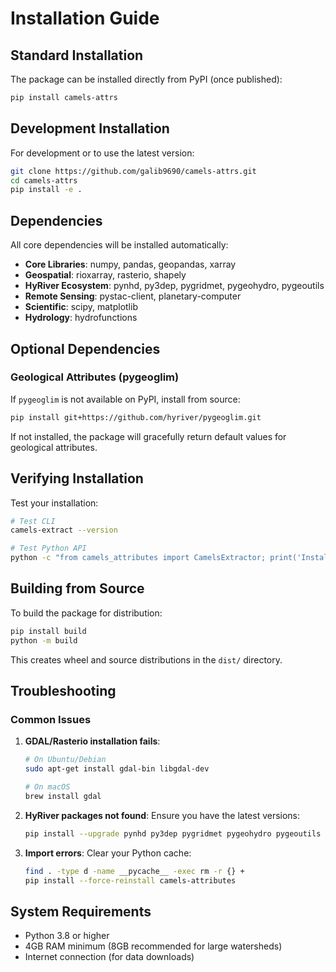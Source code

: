 # Installation Guide

## Standard Installation

The package can be installed directly from PyPI (once published):

```bash
pip install camels-attrs
```

## Development Installation

For development or to use the latest version:

```bash
git clone https://github.com/galib9690/camels-attrs.git
cd camels-attrs
pip install -e .
```

## Dependencies

All core dependencies will be installed automatically:

- **Core Libraries**: numpy, pandas, geopandas, xarray
- **Geospatial**: rioxarray, rasterio, shapely
- **HyRiver Ecosystem**: pynhd, py3dep, pygridmet, pygeohydro, pygeoutils
- **Remote Sensing**: pystac-client, planetary-computer
- **Scientific**: scipy, matplotlib
- **Hydrology**: hydrofunctions

## Optional Dependencies

### Geological Attributes (pygeoglim)

If `pygeoglim` is not available on PyPI, install from source:

```bash
pip install git+https://github.com/hyriver/pygeoglim.git
```

If not installed, the package will gracefully return default values for geological attributes.

## Verifying Installation

Test your installation:

```bash
# Test CLI
camels-extract --version

# Test Python API
python -c "from camels_attributes import CamelsExtractor; print('Installation successful!')"
```

## Building from Source

To build the package for distribution:

```bash
pip install build
python -m build
```

This creates wheel and source distributions in the `dist/` directory.

## Troubleshooting

### Common Issues

1. **GDAL/Rasterio installation fails**:
   ```bash
   # On Ubuntu/Debian
   sudo apt-get install gdal-bin libgdal-dev
   
   # On macOS
   brew install gdal
   ```

2. **HyRiver packages not found**:
   Ensure you have the latest versions:
   ```bash
   pip install --upgrade pynhd py3dep pygridmet pygeohydro pygeoutils
   ```

3. **Import errors**:
   Clear your Python cache:
   ```bash
   find . -type d -name __pycache__ -exec rm -r {} +
   pip install --force-reinstall camels-attributes
   ```

## System Requirements

- Python 3.8 or higher
- 4GB RAM minimum (8GB recommended for large watersheds)
- Internet connection (for data downloads)
